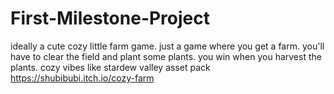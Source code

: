 # First-Milestone-Project

ideally a cute cozy little farm game. just a game where you get a farm. you'll have to clear the field and plant some plants. you win when you harvest the plants.
cozy vibes like stardew valley
asset pack https://shubibubi.itch.io/cozy-farm 
